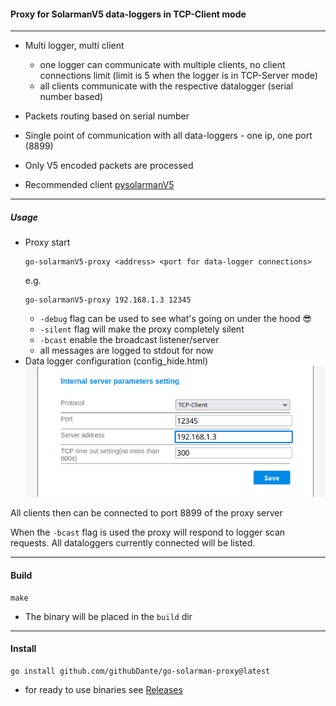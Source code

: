 #### Proxy for SolarmanV5 data-loggers in TCP-Client mode

---

* Multi logger, multi client
  *  one logger can communicate with multiple clients, no client connections limit
     (limit is 5 when the logger is in TCP-Server mode)
  *  all clients communicate with the respective datalogger (serial number based)  

* Packets routing based on serial number
* Single point of communication with all data-loggers - one ip, one port (8899)
* Only V5 encoded packets are processed
* Recommended client [pysolarmanV5](https://github.com/jmccrohan/pysolarmanv5.git)

---
##### Usage
* Proxy start
    ```console
    go-solarmanV5-proxy <address> <port for data-logger connections>
    ```
    e.g.
    ```console
    go-solarmanV5-proxy 192.168.1.3 12345
    ```
  * `-debug` flag can be used to see what's going on under the hood :sunglasses:
  * `-silent` flag will make the proxy completely silent
  * `-bcast` enable the broadcast listener/server
  * all messages are logged to stdout for now 
* Data logger configuration (config_hide.html)
![image](img/logger_tcp_srv.png "Config")

All clients then can be connected to port 8899 of the proxy server

When the `-bcast` flag is used the proxy will respond to logger scan requests. All dataloggers currently connected will be listed.

---
#### Build

```console
make 
```
* The binary will be placed in the `build` dir 

----
#### Install
```console
go install github.com/githubDante/go-solarman-proxy@latest
```

* for ready to use binaries see [Releases](https://github.com/githubDante/go-solarman-proxy/releases) 